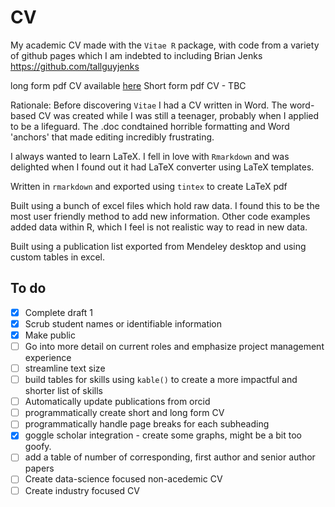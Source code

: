 # CV

My academic CV made with the `Vitae R` package, with code from a variety of github pages which I am indebted to including Brian Jenks https://github.com/tallguyjenks

long form pdf CV available [here](https://github.com/Conorisco/CV/blob/main/CV_conorisco/CV_conorisco.pdf)
Short form pdf CV - TBC


Rationale: Before discovering `Vitae` I had a CV written in Word. The word-based CV was created while I was still a teenager, probably when I applied to be a lifeguard. The .doc condtained horrible formatting and Word 'anchors' that made editing incredibly frustrating.  

I always wanted to learn LaTeX. I fell in love with `Rmarkdown` and was delighted when I found out it had LaTeX converter using LaTeX templates.

Written in `rmarkdown` and exported using `tintex` to create LaTeX pdf 

Built using a bunch of excel files which hold raw data. I found this to be the most user friendly method to add new information. Other code examples added data within R, which I feel is not realistic way to read in new data. 

Built using a publication list exported from Mendeley desktop and using custom tables in excel.

## To do

- [x] Complete draft 1
- [x] Scrub student names or identifiable information 
- [x] Make public
- [ ] Go into more detail on current roles and emphasize project management experience 
- [ ] streamline text size
- [ ] build tables for skills using `kable()` to create a more impactful and shorter list of skills
- [ ] Automatically update publications from orcid
- [ ] programmatically create short and long form CV
- [ ] programmatically handle page breaks for each subheading
- [x] goggle scholar integration - create some graphs, might be a bit too goofy.
- [ ] add a table of number of corresponding, first author and senior author papers
- [ ] Create data-science focused non-acedemic CV
- [ ] Create industry focused CV
